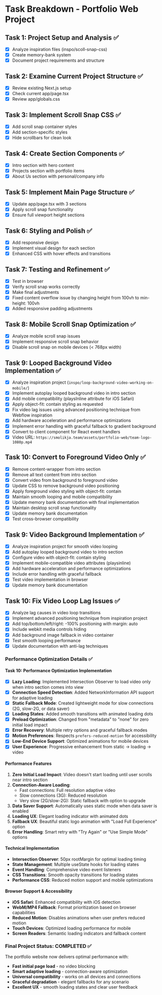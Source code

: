 # Task Breakdown - Portfolio Web Project

## Task 1: Project Setup and Analysis ✅

- [x] Analyze inspiration files (inspo/scoll-snap-css)
- [x] Create memory-bank system
- [x] Document project requirements and structure

## Task 2: Examine Current Project Structure ✅

- [x] Review existing Next.js setup
- [x] Check current app/page.tsx
- [x] Review app/globals.css

## Task 3: Implement Scroll Snap CSS ✅

- [x] Add scroll snap container styles
- [x] Add section-specific styles
- [x] Hide scrollbars for clean look

## Task 4: Create Section Components ✅

- [x] Intro section with hero content
- [x] Projects section with portfolio items
- [x] About Us section with personal/company info

## Task 5: Implement Main Page Structure ✅

- [x] Update app/page.tsx with 3 sections
- [x] Apply scroll snap functionality
- [x] Ensure full viewport height sections

## Task 6: Styling and Polish ✅

- [x] Add responsive design
- [x] Implement visual design for each section
- [x] Enhanced CSS with hover effects and transitions

## Task 7: Testing and Refinement ✅

- [x] Test in browser
- [x] Verify scroll snap works correctly
- [x] Make final adjustments
- [x] Fixed content overflow issue by changing height from 100vh to min-height: 100vh
- [x] Added responsive padding adjustments

## Task 8: Mobile Scroll Snap Optimization ✅

- [x] Analyze mobile scroll snap issues
- [x] Implement responsive scroll snap behavior
- [x] Disable scroll snap on mobile devices (< 768px width)

## Task 9: Looped Background Video Implementation ✅

- [x] Analyze inspiration project (`inspo/loop-background-video-working-on-mobile/`)
- [x] Implement autoplay looped background video in intro section
- [x] Add mobile compatibility (playsInline attribute for iOS Safari)
- [x] Apply object-fit: contain styling as requested
- [x] Fix video lag issues using advanced positioning technique from Webflow inspiration
- [x] Add hardware acceleration and performance optimizations
- [x] Implement error handling with graceful fallback to gradient background
- [x] Convert to client component for React event handlers
- [x] Video URL: `https://smolikja.team/assets/portfolio-web/team-logo-1080p.mp4`

## Task 10: Convert to Foreground Video Only ✅

- [x] Remove content-wrapper from intro section
- [x] Remove all text content from intro section  
- [x] Convert video from background to foreground video
- [x] Update CSS to remove background video positioning
- [x] Apply foreground video styling with object-fit: contain
- [x] Maintain smooth looping and mobile compatibility
- [x] Update memory bank documentation with final implementation
- [x] Maintain desktop scroll snap functionality
- [x] Update memory bank documentation
- [x] Test cross-browser compatibility

## Task 9: Video Background Implementation ✅

- [x] Analyze inspiration project for smooth video looping
- [x] Add autoplay looped background video to intro section
- [x] Configure video with object-fit: contain styling
- [x] Implement mobile-compatible video attributes (playsinline)
- [x] Add hardware acceleration and performance optimizations
- [x] Include error handling with graceful fallback
- [x] Test video implementation in browser
- [x] Update memory bank documentation

## Task 10: Fix Video Loop Lag Issues ✅

- [x] Analyze lag causes in video loop transitions
- [x] Implement advanced positioning technique from inspiration project
- [x] Add top/bottom/left/right: -100% positioning with margin: auto
- [x] Include webkit media controls hiding
- [x] Add background image fallback in video container
- [x] Test smooth looping performance
- [x] Update documentation with anti-lag techniques

### Performance Optimization Details ✅

#### Task 10: Performance Optimization Implementation

- [x] **Lazy Loading**: Implemented Intersection Observer to load video only when intro section comes into view
- [x] **Connection Speed Detection**: Added NetworkInformation API support for adaptive loading
- [x] **Static Fallback Mode**: Created lightweight mode for slow connections (2G, slow-2G, or data saver)
- [x] **Loading States**: Added smooth transitions with animated loading dots
- [x] **Preload Optimization**: Changed from "metadata" to "none" for zero initial load impact
- [x] **Error Recovery**: Multiple retry options and graceful fallback modes
- [x] **Motion Preferences**: Respects `prefers-reduced-motion` for accessibility
- [x] **Low-End Device Support**: Optimized animations for mobile devices
- [x] **User Experience**: Progressive enhancement from static → loading → video

#### Performance Features

1. **Zero Initial Load Impact**: Video doesn't start loading until user scrolls near intro section
2. **Connection-Aware Loading**:
   - Fast connections: Full resolution adaptive video
   - Slow connections (3G): Reduced resolution
   - Very slow (2G/slow-2G): Static fallback with option to upgrade
3. **Data Saver Support**: Automatically uses static mode when data saver is enabled
4. **Loading UX**: Elegant loading indicator with animated dots
5. **Fallback UX**: Beautiful static logo animation with "Load Full Experience" option
6. **Error Handling**: Smart retry with "Try Again" or "Use Simple Mode" options

#### Technical Implementation

- **Intersection Observer**: 50px rootMargin for optimal loading timing
- **State Management**: Multiple useState hooks for loading states
- **Event Handling**: Comprehensive video event listeners
- **CSS Transitions**: Smooth opacity transitions for loading states
- **Performance CSS**: Reduced motion support and mobile optimizations

#### Browser Support & Accessibility

- **iOS Safari**: Enhanced compatibility with iOS detection
- **WebM/MP4 Fallback**: Format prioritization based on browser capabilities
- **Reduced Motion**: Disables animations when user prefers reduced motion
- **Touch Devices**: Optimized loading performance for mobile
- **Screen Readers**: Semantic loading indicators and fallback content

### Final Project Status: COMPLETED ✅

The portfolio website now delivers optimal performance with:
- **Fast initial page load** - no video blocking
- **Smart adaptive loading** - connection-aware optimization
- **Universal compatibility** - works on all devices and connections
- **Graceful degradation** - elegant fallbacks for any scenario
- **Excellent UX** - smooth loading states and clear user feedback

